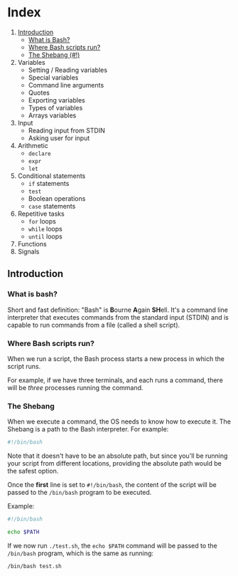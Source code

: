 # Index

1. [Introduction](#introduction)
    * [What is Bash?](#what-is-bash)
    * [Where Bash scripts run?](#where-bash-scripts-run)
    * [The Shebang (#!)](#the-shebang)
1. Variables
    * Setting / Reading variables
    * Special variables
    * Command line arguments
    * Quotes
    * Exporting variables
    * Types of variables
    * Arrays variables
2. Input
    * Reading input from STDIN
    * Asking user for input
3. Arithmetic
    * `declare`
    * `expr`
    * `let`
4.  Conditional statements
    * `if` statements
    * `test`
    * Boolean operations
    * `case` statements
5. Repetitive tasks
    * `for` loops
    * `while` loops
    * `until` loops
6. Functions
7. Signals


## Introduction

### What is bash?

Short and fast definition: "Bash" is **B**ourne **A**gain **SH**ell. It's a command line interpreter that executes commands from the standard input (STDIN) and is capable to run commands from a file (called a shell script).

### Where Bash scripts run?

When we run a script, the Bash process starts a new process in which the script runs.

For example, if we have three terminals, and each runs a command, there will be *three* processes running the command.

### The Shebang

When we execute a command, the OS needs to know how to execute it. The Shebang is a path to the Bash interpreter. For example:

```bash
#!/bin/bash
```

Note that it doesn't have to be an absolute path, but since you'll be running your script from different locations, providing the absolute path would be the safest option.

Once the **first** line is set to `#!/bin/bash`, the content of the script will be passed to the `/bin/bash` program to be executed.

Example:

```bash
#!/bin/bash

echo $PATH
```

If we now run  `./test.sh`, the `echo $PATH` command will be passed to the `/bin/bash` program, which is the same as running:

```bash
/bin/bash test.sh
```


